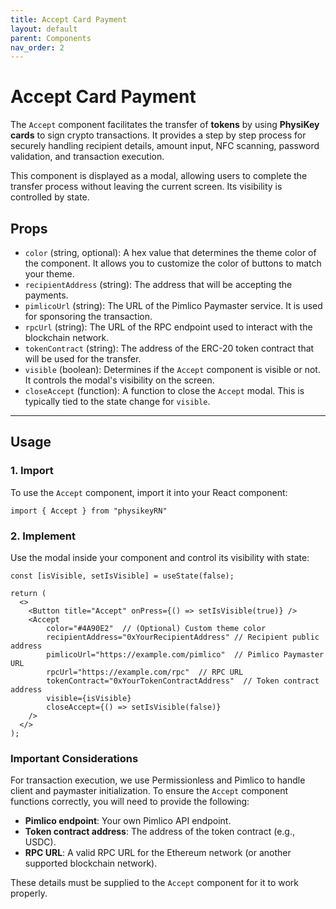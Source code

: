 ```yaml
---
title: Accept Card Payment
layout: default
parent: Components
nav_order: 2
---
```


# Accept Card Payment

The `Accept` component facilitates the transfer of **tokens** by using **PhysiKey cards** to sign crypto transactions. It provides a step by step process for securely handling recipient details, amount input, NFC scanning, password validation, and transaction execution.

This component is displayed as a modal, allowing users to complete the transfer process without leaving the current screen. Its visibility is controlled by state.

## Props
- `color` (string, optional): A hex value that determines the theme color of the component. It allows you to customize the color of buttons to match your theme.
- `recipientAddress` (string): The address that will be accepting the payments.
- `pimlicoUrl` (string): The URL of the Pimlico Paymaster service. It is used for sponsoring the transaction.
- `rpcUrl` (string): The URL of the RPC endpoint used to interact with the blockchain network.
- `tokenContract` (string): The address of the ERC-20 token contract that will be used for the transfer.
- `visible` (boolean): Determines if the `Accept` component is visible or not. It controls the modal's visibility on the screen.
- `closeAccept` (function): A function to close the `Accept` modal. This is typically tied to the state change for `visible`.

---

## Usage

### 1. Import 
To use the `Accept` component, import it into your React component:

````tsx
import { Accept } from "physikeyRN"
````

### 2. Implement 
Use the modal inside your component and control its visibility with state:

````tsx
const [isVisible, setIsVisible] = useState(false);

return (
  <>
    <Button title="Accept" onPress={() => setIsVisible(true)} />
    <Accept 
        color="#4A90E2"  // (Optional) Custom theme color 
        recipientAddress="0xYourRecipientAddress" // Recipient public address
        pimlicoUrl="https://example.com/pimlico"  // Pimlico Paymaster URL
        rpcUrl="https://example.com/rpc"  // RPC URL
        tokenContract="0xYourTokenContractAddress"  // Token contract address
        visible={isVisible} 
        closeAccept={() => setIsVisible(false)} 
    />
  </>
);
````

### Important Considerations
For transaction execution, we use Permissionless and Pimlico to handle client and paymaster initialization. To ensure the `Accept` component functions correctly, you will need to provide the following:
- **Pimlico endpoint**: Your own Pimlico API endpoint.
- **Token contract address**: The address of the token contract (e.g., USDC).
- **RPC URL**: A valid RPC URL for the Ethereum network (or another supported blockchain network).

These details must be supplied to the `Accept` component for it to work properly.